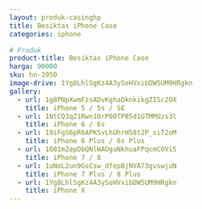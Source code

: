 ```yaml
---
layout: produk-casinghp
title: Besiktas iPhone Case
categories: iphone

# Produk
product-title: Besiktas iPhone Case
harga: 90000
sku: hn-3950
image-drive: 1Yg8LhlSgKz4A3ySoHVxibDW5UM9HRgkn
gallery:
  - url: 1g8PNpXwmFzsADvKghaDknkikgZISc2OX
    title: iPhone 5 / 5s / SE
  - url: 1NtCQ3qZ1Rwn10rP00TP85d1GTMMUzs3l
    title: iPhone 6 / 6s
  - url: 19iFgS6pR6APKSvLhUhrH58t2P_siT2oM
    title: iPhone 6 Plus / 6s Plus
  - url: 1O81mZepDbQNlWAOgaNkhuaFPqcmC0Vi5
    title: iPhone 7 / 8
  - url: 1uNoL2un9GsCsw_dfepBjNVA73gvswjuN
    title: iPhone 7 Plus / 8 Plus
  - url: 1Yg8LhlSgKz4A3ySoHVxibDW5UM9HRgkn
    title: iPhone X
---
```

